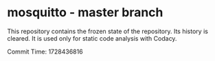 # mosquitto - master branch

This repository contains the frozen state of the repository.
Its history is cleared. It is used only for static code
analysis with Codacy.

Commit Time: 1728436816